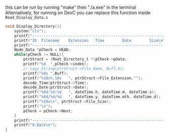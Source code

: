 this can be run by running "make" then "./a.exe" in the terminal </br>
Alternatively, for running on DevC you can replace this function inside `Read_Display_Data.c`
```c
void Display_Directory(){
	system("cls");
	printf("------------------------------------------------------------------------------\n");
    printf("ID	Filename 	Extension	Time		Date		Size\n");
    printf("------------------------------------------------------------------------------\n");
	Node_Data *pCheck = HEAD;
	while(pCheck != NULL){
		ptrStruct = (Root_Directory_t *)pCheck->pData;
		printf("%d	",pCheck->index);
		// copy_String(ptrStruct->File_Name, Buff,8);
		printf("%8s ",Buff);
    	printf("%10s%.10s	", ptrStruct->File_Extension,"");
		decode_Time(ptrStruct->Time);
		decode_Date(ptrStruct->Date);
		printf("%8d:%d:%d	", dateTime.h, dateTime.m, dateTime.s);
		printf("%8d/%d/%d	", dateTime.y, dateTime.mth, dateTime.d);
    	printf("%10u\n", ptrStruct->File_Size);
		printf("\n");
		pCheck = pCheck->Next;
	}
	printf("------------------------------------------------------------------------------\n");
	printf("0.Back\n");
}
```
